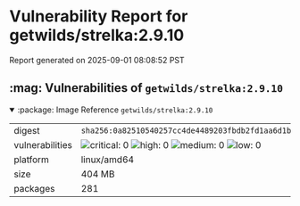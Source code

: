 # Vulnerability Report for getwilds/strelka:2.9.10

Report generated on 2025-09-01 08:08:52 PST

<h2>:mag: Vulnerabilities of <code>getwilds/strelka:2.9.10</code></h2>

<details open="true"><summary>:package: Image Reference</strong> <code>getwilds/strelka:2.9.10</code></summary>
<table>
<tr><td>digest</td><td><code>sha256:0a82510540257cc4de4489203fbdb2fd1aa6d1b3a06ab31dd48059d3fd21965b</code></td><tr><tr><td>vulnerabilities</td><td><img alt="critical: 0" src="https://img.shields.io/badge/critical-0-lightgrey"/> <img alt="high: 0" src="https://img.shields.io/badge/high-0-lightgrey"/> <img alt="medium: 0" src="https://img.shields.io/badge/medium-0-lightgrey"/> <img alt="low: 0" src="https://img.shields.io/badge/low-0-lightgrey"/> <!-- unspecified: 0 --></td></tr>
<tr><td>platform</td><td>linux/amd64</td></tr>
<tr><td>size</td><td>404 MB</td></tr>
<tr><td>packages</td><td>281</td></tr>
</table>
</details></table>
</details>

<table></table>